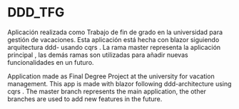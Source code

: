 # DDD_TFG

Aplicación realizada como Trabajo de fin de grado en la universidad para gestión de vacaciones.
Esta aplicación está hecha con blazor siguiendo arquitectura ddd- usando cqrs .
La rama master representa la aplicación principal , las demás ramas son utilizadas para añadir nuevas funcionalidades en un futuro.

Application made as Final Degree Project at the university for vacation management. 
This app is made with blazor following ddd-architecture using cqrs .
The master branch represents the main application, the other branches are used to add new features in the future.
